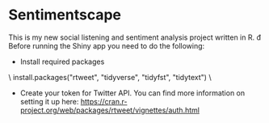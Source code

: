 # Sentimentscape
This is my new social listening and sentiment analysis project written in R.
đ
Before running the Shiny app you need to do the following:
- Install required packages

\ install.packages("rtweet", "tidyverse", "tidyfst", "tidytext") \

- Create your token for Twitter API. You can find more information on setting it up here: https://cran.r-project.org/web/packages/rtweet/vignettes/auth.html
